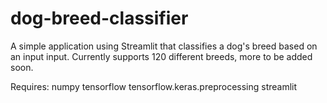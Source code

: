 # dog-breed-classifier

A simple application using Streamlit that classifies a dog's breed based on an input input. 
Currently supports 120 different breeds, more to be added soon.

Requires: numpy
          tensorflow
            tensorflow.keras.preprocessing
          streamlit
